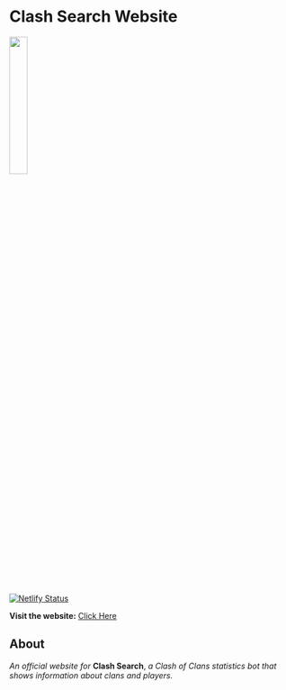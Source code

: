 # Clash Search Website

<img src="https://clash-search.netlify.app/assets/images/clash%20Search.png" width="25%">

[![Netlify Status](https://api.netlify.com/api/v1/badges/766265e6-7c36-4237-8d72-f2dcb2c066ed/deploy-status)](https://app.netlify.com/sites/clash-search/deploys)

**Visit the website:** [Click Here](https://clash-search.netlify.app/)

## About
*An official website for* **Clash Search**, *a Clash of Clans statistics bot that shows information about clans and players.*
